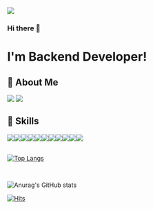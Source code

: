 
<img src="https://capsule-render.vercel.app/api?type=Cylinder&color=auto&height=100&section=header&text=Jenny's%20GitHub&fontSize=40"/>

### Hi there 👋
# I'm Backend Developer!


## **👩 About Me**  
   <a href="https://yeees.tistory.com/" target="_blank"><img src="https://img.shields.io/badge/Blog-000000?style=flat&logo=Tistory&logoColor=white"/></a>
   <a href="yocu1784@gmail.com" target="_blank"><img src="https://img.shields.io/badge/yocu1784@gmail.com-EA4335?style=flat&logo=Gmail&logoColor=white"/></a>

## **💪 Skills**
<div style="display: flex; flex-direction: row;">
    <img src="https://img.shields.io/badge/Java-007396?style=flat&logo=Java&logoColor=white" />
    <img src="https://img.shields.io/badge/Springboot-6DB33F?style=flat&logo=springboot&logoColor=white" />
    <img src="https://img.shields.io/badge/spring Security-6DB33F?style=flat&logo=springsecurity&logoColor=white" />
    <img src="https://img.shields.io/badge/amazon AWS-232F3E?style=flat&logo=amazonaws&logoColor=white" />
    <img src="https://img.shields.io/badge/amazon AWS-232F3E?style=flat&logo=amazonaws&logoColor=white" />
    <img src="https://img.shields.io/badge/intelliJ IDEA-000000?style=flat&logo=intellijidea&logoColor=white" />
    <img src="https://img.shields.io/badge/JPA-000000?style=flat&logo=jpa&logoColor=white" />
    <img src="https://img.shields.io/badge/Thymeleaf-005F0F?style=flat&logo=thymeleaf&logoColor=white" />
    <img src="https://img.shields.io/badge/linux-FCC624?style=flat&logo=linux&logoColor=white" />
    <img src="https://img.shields.io/badge/Travis CI-3EAAAF?style=flat&logo=travisci&logoColor=white" />
        <img src="https://img.shields.io/badge/swagger-85EA2D?style=flat&logo=swagger&logoColor=white" />
	
</div>
</br>

﻿[![Top Langs](https://github-readme-stats.vercel.app/api/top-langs/?username=hyeonju-kim&langs_count=10&layout=compact&theme=light)](https://github.com/hyeonju-kim)

 </br>

![Anurag's GitHub stats](https://github-readme-stats.vercel.app/api?username=hyeonju-kim&show_icons=true&theme=buefy)

[![Hits](https://hits.seeyoufarm.com/api/count/incr/badge.svg?url=https%3A%2F%2Fgithub.com%2Fhyeonju-kim%2Fhit-counter&count_bg=%2379C83D&title_bg=%23555555&icon=&icon_color=%23E7E7E7&title=hits&edge_flat=false)](https://hits.seeyoufarm.com)

<!--
[![Solved.ac Profile](http://mazassumnida.wtf/api/v2/generate_badge?boj=yocu1784)](https://solved.ac/yocu1784/)
-->

<!--
**min-0/min-0** is a ✨ _special_ ✨ repository because its `README.md` (this file) appears on your GitHub profile.
Here are some ideas to get you started:
- 🔭 I’m currently working on ...
- 🌱 I’m currently learning ...
- 👯 I’m looking to collaborate on ...
- 🤔 I’m looking for help with ...
- 💬 Ask me about ...
- 📫 How to reach me: ...
- 😄 Pronouns: ...
- ⚡ Fun fact: ...
-->
 
